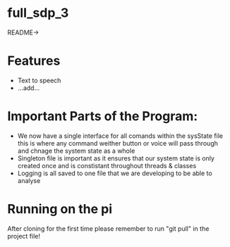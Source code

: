 # full_sdp_3

README->



<h1>Features</h1>
<ul>
<li>Text to speech</li>
<li>...add...</li>
</ul>


<h1>Important Parts of the Program:</h1>
<ul>
<li>We now have a single interface for all comands within the sysState file this is where any command weither button or voice will pass through and chnage the system state as a whole</li>
<li>Singleton file is important as it ensures that our system state is only created once and is constistant throughout threads & classes</li>
<li>Logging is all saved to one file that we are developing to be able to analyse</li>
</ul>



<h1>Running on the pi</h1>
After cloning for the first time please remember to run "git pull" in the project file!
